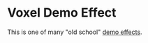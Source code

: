 # Voxel Demo Effect

This is one of many "old school" [demo effects](https://insolitdust.sourceforge.net/code.html).
